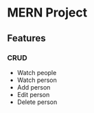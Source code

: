 # MERN Project

## Features

### CRUD
- Watch people
- Watch person
- Add person
- Edit person
- Delete person
